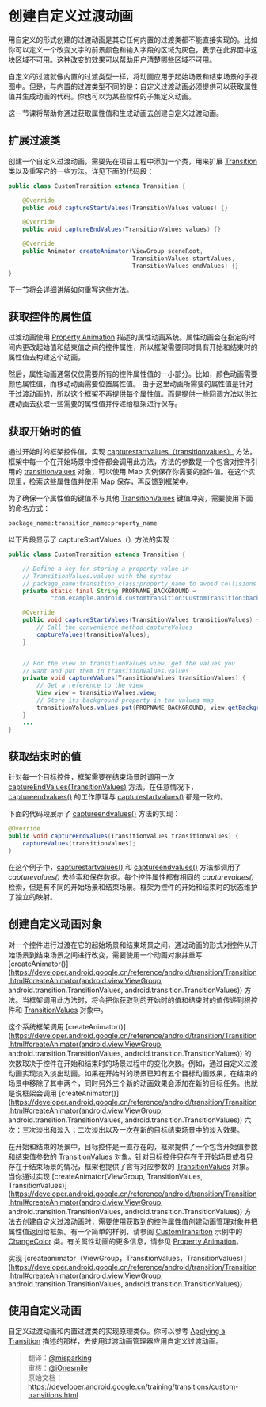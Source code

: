 # 创建自定义过渡动画


用自定义的形式创建的过渡动画是其它任何内置的过渡类都不能直接实现的。比如你可以定义一个改变文字的前景颜色和输入字段的区域为灰色，表示在此界面中这块区域不可用。这种改变的效果可以帮助用户清楚哪些区域不可用。

自定义的过渡就像内置的过渡类型一样，将动画应用于起始场景和结束场景的子视图中。但是，与内置的过渡类型不同的是：自定义过渡动画必须提供可以获取属性值并生成动画的代码。你也可以为某些控件的子集定义动画。

这一节课将帮助你通过获取属性值和生成动画去创建自定义过渡动画。

## 扩展过渡类
创建一个自定义过渡动画，需要先在项目工程中添加一个类，用来扩展 [Transition](https://developer.android.google.cn/reference/android/transition/Transition.html) 类以及重写它的一些方法。详见下面的代码段：

```java
public class CustomTransition extends Transition {

    @Override
    public void captureStartValues(TransitionValues values) {}

    @Override
    public void captureEndValues(TransitionValues values) {}

    @Override
    public Animator createAnimator(ViewGroup sceneRoot,
                                   TransitionValues startValues,
                                   TransitionValues endValues) {}
}
```
下一节将会详细讲解如何重写这些方法。

## 获取控件的属性值

过渡动画使用 [Property Animation](https://developer.android.google.cn/guide/topics/graphics/prop-animation.html) 描述的属性动画系统。属性动画会在指定的时间内更改起始值和结束值之间的控件属性，所以框架需要同时具有开始和结束时的属性值去构建这个动画。

然后，属性动画通常仅仅需要所有的控件属性值的一小部分。比如，颜色动画需要颜色属性值，而移动动画需要位置属性值。 由于这里动画所需要的属性值是针对于过渡动画的，所以这个框架不再提供每个属性值。而是提供一些回调方法以供过渡动画去获取一些需要的属性值并传递给框架进行保存。

## 获取开始时的值

通过开始时的框架控件值，实现 [capturestartvalues（transitionvalues）](https://developer.android.google.cn/reference/android/transition/Transition.html#captureStartValues(android.transition.TransitionValues)) 方法。框架中每一个在开始场景中控件都会调用此方法，方法的参数是一个包含对控件引用的 [transitionvalues](https://developer.android.google.cn/reference/android/transition/TransitionValues.html) 对象，可以使用 Map 实例保存你需要的控件值。在这个实现里，检索这些属性值并使用 Map 保存，再反馈到框架中。

为了确保一个属性值的键值不与其他 [TransitionValues](https://developer.android.google.cn/reference/android/transition/TransitionValues.html) 键值冲突，需要使用下面的命名方式：

```xml
package_name:transition_name:property_name
```
以下片段显示了 captureStartValues（）方法的实现：

```java
public class CustomTransition extends Transition {

    // Define a key for storing a property value in
    // TransitionValues.values with the syntax
    // package_name:transition_class:property_name to avoid collisions
    private static final String PROPNAME_BACKGROUND =
            "com.example.android.customtransition:CustomTransition:background";

    @Override
    public void captureStartValues(TransitionValues transitionValues) {
        // Call the convenience method captureValues
        captureValues(transitionValues);
    }


    // For the view in transitionValues.view, get the values you
    // want and put them in transitionValues.values
    private void captureValues(TransitionValues transitionValues) {
        // Get a reference to the view
        View view = transitionValues.view;
        // Store its background property in the values map
        transitionValues.values.put(PROPNAME_BACKGROUND, view.getBackground());
    }
    ...
}

```
## 获取结束时的值
针对每一个目标控件，框架需要在结束场景时调用一次 [captureEndValues(TransitionValues)](https://developer.android.google.cn/reference/android/transition/Transition.html#captureEndValues(android.transition.TransitionValues)) 方法。在任意情况下，[captureendvalues()](https://developer.android.google.cn/reference/android/transition/Transition.html#captureEndValues(android.transition.TransitionValues)) 的工作原理与 [capturestartvalues()](https://developer.android.google.cn/reference/android/transition/Transition.html#captureStartValues(android.transition.TransitionValues)) 都是一致的。

下面的代码段展示了 [captureendvalues()](https://developer.android.google.cn/reference/android/transition/Transition.html#captureEndValues(android.transition.TransitionValues)) 方法的实现：

```java
@Override
public void captureEndValues(TransitionValues transitionValues) {
    captureValues(transitionValues);
}
```

在这个例子中，[capturestartvalues()](https://developer.android.google.cn/reference/android/transition/Transition.html#captureStartValues(android.transition.TransitionValues))
 和 [captureendvalues()](https://developer.android.google.cn/reference/android/transition/Transition.html#captureEndValues(android.transition.TransitionValues))
 方法都调用了 *capturevalues()* 去检索和保存数据。每个控件属性都有相同的 *capturevalues()* 检索，但是有不同的开始场景和结束场景。框架为控件的开始和结束时的状态维护了独立的映射。

## 创建自定义动画对象

对一个控件进行过渡在它的起始场景和结束场景之间，通过动画的形式对控件从开始场景到结束场景之间进行改变，需要使用一个动画对象并重写 [createAnimator()](https://developer.android.google.cn/reference/android/transition/Transition.html#createAnimator(android.view.ViewGroup, android.transition.TransitionValues, android.transition.TransitionValues)) 方法。当框架调用此方法时，将会把你获取到的开始时的值和结束时的值传递到根控件和 [TransitionValues](https://developer.android.google.cn/reference/android/transition/TransitionValues.html) 对象中。

这个系统框架调用 [createAnimator()](https://developer.android.google.cn/reference/android/transition/Transition.html#createAnimator(android.view.ViewGroup, android.transition.TransitionValues, android.transition.TransitionValues)) 的次数取决于控件在开始和结束时的场景过程中的变化次数。例如，通过自定义过渡动画实现淡入淡出动画。如果在开始时的场景已知有五个目标动画效果，在结束的场景中移除了其中两个，同时另外三个新的动画效果会添加在新的目标任务。也就是说框架会调用 [createAnimator()](https://developer.android.google.cn/reference/android/transition/Transition.html#createAnimator(android.view.ViewGroup, android.transition.TransitionValues, android.transition.TransitionValues)) 六次：三次淡出和淡入；二次淡出以及一次在新的目标结束场景中的淡入效果。

在开始和结束的场景中，目标控件是一直存在的，框架提供了一个包含开始值参数和结束值参数的  [TransitionValues](https://developer.android.google.cn/reference/android/transition/TransitionValues.html) 对象。针对目标控件只存在于开始场景或者只存在于结束场景的情况，框架也提供了含有对应参数的 [TransitionValues](https://developer.android.google.cn/reference/android/transition/TransitionValues.html) 对象。
当你通过实现 [createAnimator(ViewGroup, TransitionValues, TransitionValues)](https://developer.android.google.cn/reference/android/transition/Transition.html#createAnimator(android.view.ViewGroup, android.transition.TransitionValues, android.transition.TransitionValues)) 方法去创建自定义过渡动画时，需要使用获取到的控件属性值创建动画管理对象并把属性值返回给框架。有一个简单的样例，请参阅 [CustomTransition](https://developer.android.google.cn/samples/CustomTransition/index.html) 示例中的 [ChangeColor](https://developer.android.google.cn/samples/CustomTransition/src/com.example.android.customtransition/ChangeColor.html) 类。有关属性动画的更多信息，请参见 [Property Animation](https://developer.android.google.cn/guide/topics/graphics/prop-animation.html)。

实现 [createanimator（ViewGroup，TransitionValues，TransitionValues）](https://developer.android.google.cn/reference/android/transition/Transition.html#createAnimator(android.view.ViewGroup, android.transition.TransitionValues, android.transition.TransitionValues)) 


## 使用自定义动画
自定义过渡动画和内置过渡类的实现原理类似。你可以参考 [Applying a Transition](https://developer.android.google.cn/training/transitions/transitions.html#Apply) 描述的那样，去使用过渡动画管理器应用自定义过渡动画。

>翻译：[@misparking](https://github.com/misparking)   
>审核：[@iOnesmile](https://github.com/ionesmile)      
原始文档：<https://developer.android.google.cn/training/transitions/custom-transitions.html>

